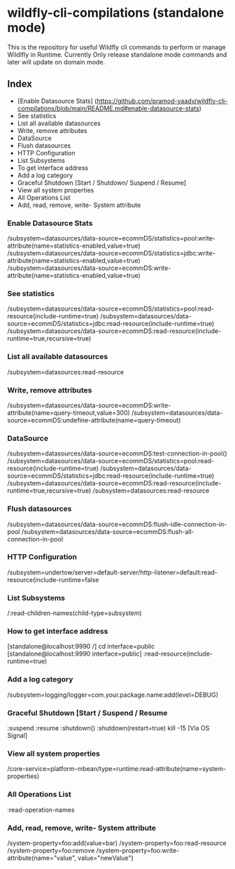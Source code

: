 # wildfly-cli-compilations (standalone mode)
This is the repository for useful Wildfly cli commands to perform or manage Wildlfly in Runtime. Currently Only release standalone mode commands and later will update on domain mode.

## Index
- [Enable Datasource Stats] (https://github.com/pramod-yaadv/wildfly-cli-compilations/blob/main/README.md#enable-datasource-stats)
- See statistics
- List all available datasources
- Write, remove attributes
- DataSource
- Flush datasources
- HTTP Configuration
- List Subsystems
- To get interface address
- Add a log category
- Graceful Shutdown [Start / Shutdown/ Suspend / Resume]
- View all system properties
- All Operations List
- Add, read, remove, write- System attribute


### Enable Datasource Stats 
/subsystem=datasources/data-source=ecommDS/statistics=pool:write-attribute(name=statistics-enabled,value=true)
/subsystem=datasources/data-source=ecommDS/statistics=jdbc:write-attribute(name=statistics-enabled,value=true)
/subsystem=datasources/data-source=ecommDS:write-attribute(name=statistics-enabled,value=true)

### See statistics
/subsystem=datasources/data-source=ecommDS/statistics=pool:read-resource(include-runtime=true)
/subsystem=datasources/data-source=ecommDS/statistics=jdbc:read-resource(include-runtime=true)
/subsystem=datasources/data-source=ecommDS:read-resource(include-runtime=true,recursive=true)

### List all available datasources
/subsystem=datasources:read-resource

### Write, remove attributes
/subsystem=datasources/data-source=ecommDS:write-attribute(name=query-timeout,value=300)
/subsystem=datasources/data-source=ecommDS:undefine-attribute(name=query-timeout)

### DataSource
/subsystem=datasources/data-source=ecommDS:test-connection-in-pool()
/subsystem=datasources/data-source=ecommDS/statistics=pool:read-resource(include-runtime=true)
/subsystem=datasources/data-source=ecommDS/statistics=jdbc:read-resource(include-runtime=true)
/subsystem=datasources/data-source=ecommDS:read-resource(include-runtime=true,recursive=true)
/subsystem=datasources:read-resource

### Flush datasources
/subsystem=datasources/data-source=ecommDS:flush-idle-connection-in-pool
/subsystem=datasources/data-source=ecommDS:flush-all-connection-in-pool


### HTTP Configuration
/subsystem=undertow/server=default-server/http-listener=default:read-resource(include-runtime=false

### List Subsystems
/:read-children-names(child-type=subsystem)

### How to get interface address
[standalone@localhost:9990 /] cd interface=public
[standalone@localhost:9990 interface=public] :read-resource(include-runtime=true)

### Add a log category
/subsystem=logging/logger=com.your.package.name:add(level=DEBUG)

### Graceful Shutdown [Start / Suspend / Resume
:suspend
:resume
:shutdown()
:shutdown(restart=true)
kill -15 <pid> [Via OS Signal]

### View all system properties
/core-service=platform-mbean/type=runtime:read-attribute(name=system-properties)

### All Operations List 
:read-operation-names  

### Add, read, remove, write- System attribute 
/system-property=foo:add(value=bar)
/system-property=foo:read-resource
/system-property=foo:remove
/system-property=foo:write-attribute(name="value", value="newValue")

